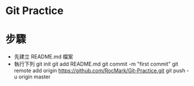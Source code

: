 # Git Practice

# 步驟

* 先建立 README.md 檔案
* 執行下列
git init
git add README.md
git commit -m "first commit"
git remote add origin https://github.com/RocMark/Git-Practice.git
git push -u origin master